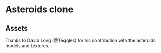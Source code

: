# Asteroids clone

## Assets

Thanks to David Long (@Teqqles) for his contribution with the asteroids models
and textures.
